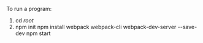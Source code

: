 To run a program:

1) cd *root*
2) npm init
npm install webpack webpack-cli webpack-dev-server --save-dev
npm start
